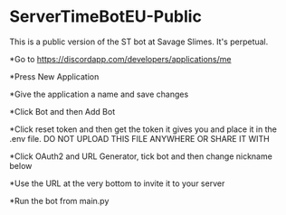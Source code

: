 # ServerTimeBotEU-Public
This is a public version of the ST bot at Savage Slimes. It's perpetual.

*Go to https://discordapp.com/developers/applications/me

*Press New Application

*Give the application a name and save changes

*Click Bot and then Add Bot

*Click reset token and then get the token it gives you and place it in the .env file. DO NOT UPLOAD THIS FILE ANYWHERE OR SHARE IT WITH 

*Click OAuth2 and URL Generator, tick bot and then change nickname below

*Use the URL at the very bottom to invite it to your server

*Run the bot from main.py
